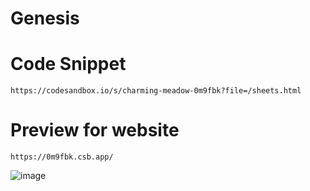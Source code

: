 # Genesis
# Code Snippet
```
https://codesandbox.io/s/charming-meadow-0m9fbk?file=/sheets.html
```
# Preview for website
```
https://0m9fbk.csb.app/
```
![image](https://user-images.githubusercontent.com/89659393/209283800-0df9c7dd-701a-42e3-94de-0e1711fbfdd6.png)
